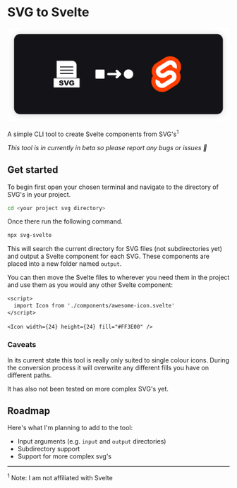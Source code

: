 # SVG to Svelte

![](img/banner.svg)

A simple CLI tool to create Svelte components from SVG's<sup>1</sup>

_This tool is in currently in beta so please report any bugs or issues 🙏_

## Get started

To begin first open your chosen terminal and navigate to the directory of SVG's in your project.

```sh
cd <your project svg directory>
```

Once there run the following command.

```sh
npx svg-svelte
```

This will search the current directory for SVG files (not subdirectories yet) and output a Svelte component for each SVG. These components are placed into a new folder named `output`.

You can then move the Svelte files to wherever you need them in the project and use them as you would any other Svelte component:

```svelte
<script>
  import Icon from './components/awesome-icon.svelte'
</script>

<Icon width={24} height={24} fill="#FF3E00" />
```

### Caveats

In its current state this tool is really only suited to single colour icons. During the conversion process it will overwrite any different fills you have on different paths.

It has also not been tested on more complex SVG's yet.

## Roadmap

Here's what I'm planning to add to the tool:

- Input arguments (e.g. `input` and `output` directories)
- Subdirectory support
- Support for more complex svg's

---

<sup>1</sup> Note: I am not affiliated with Svelte
